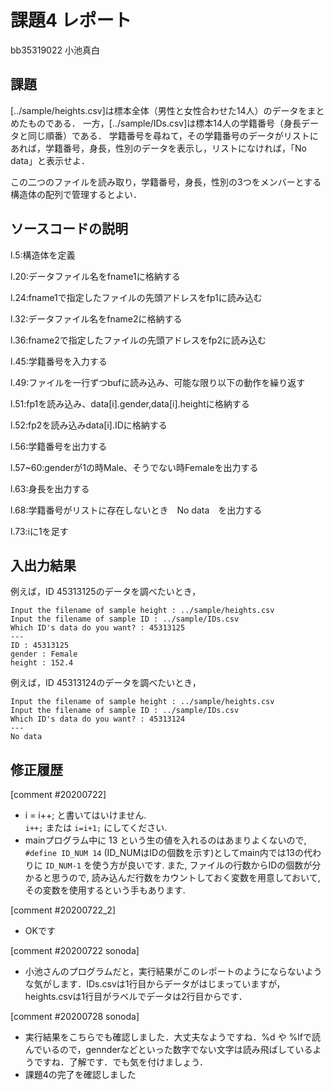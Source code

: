 # 課題4 レポート

bb35319022 小池真白

## 課題

[../sample/heights.csv]は標本全体（男性と女性合わせた14人）のデータをまとめたものである．
一方，[../sample/IDs.csv]は標本14人の学籍番号（身長データと同じ順番）である．
学籍番号を尋ねて，その学籍番号のデータがリストにあれば，学籍番号，身長，性別のデータを表示し，リストになければ，「No data」と表示せよ．

この二つのファイルを読み取り，学籍番号，身長，性別の3つをメンバーとする構造体の配列で管理するとよい．

## ソースコードの説明
 l.5:構造体を定義

 l.20:データファイル名をfname1に格納する

 l.24:fname1で指定したファイルの先頭アドレスをfp1に読み込む

 l.32:データファイル名をfname2に格納する

 l.36:fname2で指定したファイルの先頭アドレスをfp2に読み込む

 l.45:学籍番号を入力する

 l.49:ファイルを一行ずつbufに読み込み、可能な限り以下の動作を繰り返す

 l.51:fp1を読み込み、data[i].gender,data[i].heightに格納する

 l.52:fp2を読み込みdata[i].IDに格納する

 l.56:学籍番号を出力する

 l.57~60:genderが1の時Male、そうでない時Femaleを出力する

 l.63:身長を出力する

 l.68:学籍番号がリストに存在しないとき　No data　を出力する

 l.73:iに1を足す

## 入出力結果

例えば，ID 45313125のデータを調べたいとき，

```
Input the filename of sample height : ../sample/heights.csv
Input the filename of sample ID : ../sample/IDs.csv
Which ID's data do you want? : 45313125
---
ID : 45313125
gender : Female
height : 152.4
```

例えば，ID 45313124のデータを調べたいとき，

```
Input the filename of sample height : ../sample/heights.csv
Input the filename of sample ID : ../sample/IDs.csv
Which ID's data do you want? : 45313124
---
No data
```

## 修正履歴
[comment #20200722]
- i = i++; と書いてはいけません.  
`i++;` または `i=i+1;` にしてください. 
- mainプログラム中に 13 という生の値を入れるのはあまりよくないので,  `#define ID_NUM 14` (ID_NUMはIDの個数を示す)としてmain内では13の代わりに `ID_NUM-1` を使う方が良いです. 
また, ファイルの行数からIDの個数が分かると思うので, 読み込んだ行数をカウントしておく変数を用意しておいて, その変数を使用するという手もあります. 

[comment #20200722_2]
- OKです

[comment #20200722 sonoda]
- 小池さんのプログラムだと，実行結果がこのレポートのようにならないような気がします．IDs.csvは1行目からデータがはじまっていますが，heights.csvは1行目がラベルでデータは2行目からです．

[comment #20200728 sonoda]
- 実行結果をこちらでも確認しました．大丈夫なようですね．%d や %lfで読んでいるので，gennderなどといった数字でない文字は読み飛ばしているようですね．了解です．でも気を付けましょう．
- 課題4の完了を確認しました
